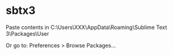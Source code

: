# sbtx3
Paste contents in C:\Users\XXX\AppData\Roaming\Sublime Text 3\Packages\User

Or go to: Preferences > Browse Packages...

